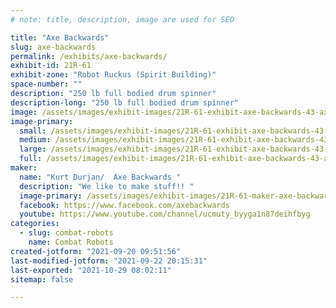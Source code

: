 ```yaml
---
# note: title, description, image are used for SEO

title: "Axe Backwards"
slug: axe-backwards
permalink: /exhibits/axe-backwards/
exhibit-id: 21R-61
exhibit-zone: "Robot Ruckus (Spirit Building)"
space-number: ""
description: "250 lb full bodied drum spinner"
description-long: "250 lb full bodied drum spinner"
image: /assets/images/exhibit-images/21R-61-exhibit-axe-backwards-43-axe-backwards-bot-2020-1804-large.jpg
image-primary: 
  small: /assets/images/exhibit-images/21R-61-exhibit-axe-backwards-43-axe-backwards-bot-2020-1804-small.jpg
  medium: /assets/images/exhibit-images/21R-61-exhibit-axe-backwards-43-axe-backwards-bot-2020-1804-medium.jpg
  large: /assets/images/exhibit-images/21R-61-exhibit-axe-backwards-43-axe-backwards-bot-2020-1804-large.jpg
  full: /assets/images/exhibit-images/21R-61-exhibit-axe-backwards-43-axe-backwards-bot-2020-1804-full.jpg
maker: 
  name: "Kurt Durjan/  Axe Backwards "
  description: "We like to make stuff!! "
  image-primary: /assets/images/exhibit-images/21R-61-maker-axe-backwards-axe-backwards-bot-2020-medium.jpg
  facebook: https://www.facebook.com/axebackwards
  youtube: https://www.youtube.com/channel/ucmuty_byyga1n87deihfbyg
categories: 
  - slug: combat-robots
    name: Combat Robots
created-jotform: "2021-09-20 09:51:56"
last-modified-jotform: "2021-09-22 20:15:31"
last-exported: "2021-10-29 08:02:11"
sitemap: false

---
```

